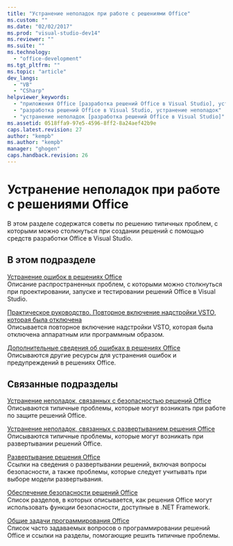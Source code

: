```yaml
---
title: "Устранение неполадок при работе с решениями Office"
ms.custom: ""
ms.date: "02/02/2017"
ms.prod: "visual-studio-dev14"
ms.reviewer: ""
ms.suite: ""
ms.technology: 
  - "office-development"
ms.tgt_pltfrm: ""
ms.topic: "article"
dev_langs: 
  - "VB"
  - "CSharp"
helpviewer_keywords: 
  - "приложения Office [разработка решений Office в Visual Studio], устранение неполадок"
  - "разработка решений Office в Visual Studio, устранение неполадок"
  - "устранение неполадок [разработка решений Office в Visual Studio]"
ms.assetid: 0518ffa9-97e5-4596-8ff2-8a24aef42b9e
caps.latest.revision: 27
author: "kempb"
ms.author: "kempb"
manager: "ghogen"
caps.handback.revision: 26
---
```

# Устранение неполадок при работе с решениями Office
  В этом разделе содержатся советы по решению типичных проблем, с которыми можно столкнуться при создании решений с помощью средств разработки Office в Visual Studio.  
  
## В этом подразделе  
 [Устранение ошибок в решениях Office](../vsto/troubleshooting-errors-in-office-solutions.md)  
 Описание распространенных проблем, с которыми можно столкнуться при проектировании, запуске и тестировании решений Office в Visual Studio.  
  
 [Практическое руководство. Повторное включение надстройки VSTO, которая была отключена](../vsto/how-to-re-enable-a-vsto-add-in-that-has-been-disabled.md)  
 Описывается повторное включение надстройки VSTO, которая была отключена аппаратным или программным образом.  
  
 [Дополнительные сведения об ошибках в решениях Office](../vsto/additional-support-for-errors-in-office-solutions.md)  
 Описываются другие ресурсы для устранения ошибок и предупреждений в решениях Office.  
  
## Связанные подразделы  
 [Устранение неполадок, связанных с безопасностью решений Office](../vsto/troubleshooting-office-solution-security.md)  
 Описываются типичные проблемы, которые могут возникать при работе по защите решений Office.  
  
 [Устранение неполадок, связанных с развертыванием решения Office](../vsto/troubleshooting-office-solution-deployment.md)  
 Описываются типичные проблемы, которые могут возникать при развертывании решений Office.  
  
 [Развертывание решения Office](../vsto/deploying-an-office-solution.md)  
 Ссылки на сведения о развертывании решений, включая вопросы безопасности, а также проблемы, которые следует учитывать при выборе модели развертывания.  
  
 [Обеспечение безопасности решений Office](../vsto/securing-office-solutions.md)  
 Список разделов, в которых описывается, как решения Office могут использовать функции безопасности, доступные в .NET Framework.  
  
 [Общие задачи программирования Office](../vsto/common-tasks-in-office-programming.md)  
 Список часто задаваемых вопросов о программировании решений Office и ссылки на разделы, помогающие решить типичные проблемы.  
  
  